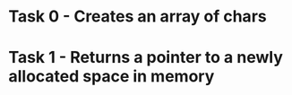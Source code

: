 # Task 0 - Creates an array of chars
# Task 1 - Returns a pointer to a newly allocated space in memory
